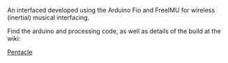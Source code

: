 An interfaced developed using the Arduino Fio and FreeIMU for wireless (inertial) musical interfacing.

Find the arduino and processing code, as well as details of the build at the wiki:

[Pentacle](https://github.com/brookemitchell/Pentacle/wiki)
